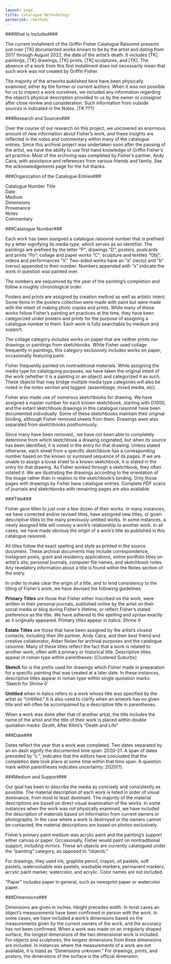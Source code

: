 ```yaml
---
layout: page
title: Catalogue Methodology
permalink: /method/
---
```

###What Is Included###

The current installment of the Griffin Fisher Catalogue Raisonné presents just over [TK] documented works known to be by the artist and dating from 2017 through August 2022, the date of the artist’s death. It includes [TK] paintings, [TK] drawings, [TK] prints, [TK] sculptures, and [TK]. The absence of a work from this first installment does not necessarily mean that such work was not created by Griffin Fisher.

The majority of the artworks published here have been physically examined, either by the former or current authors. When it was not possible for us to inspect a work ourselves, we included any information regarding the object’s physical description provided to us by the owner or consignor after close review and consideration. Such information from outside sources is indicated in the Notes. [TK ???]

###Research and Sources###

Over the course of our research on this project, we uncovered an enormous amount of new information about Fisher’s work, and these insights are reflected in the notes and commentary within many of the catalogue entries. Since this archival project was undertaken soon after the passing of the artist, we have the ability to use first hand knowledge of Griffin Fisher’s art practice. Most of the archiving was completed by Fisher’s partner, Andy Caira, with assistance and references from various friends and family. See the acknowledgements page for the full thanks.

###Organization of the Catalogue Entries###

Catalogue Number 
Title  
Date  
Medium  
Dimensions  
Provenance  
Notes  
Commentary  

###Catalogue Number###

Each work has been assigned a catalogue raisonné number that is prefixed by a letter signifying its media type, which serves as an identifier. The paintings are prefixed by the letter “P”; drawings “D”; posters, postcards and prints “Po”; collage and paper works “C”; sculpture and textiles “Obj”; videos and performances “V.” Two-sided works have an “a” (recto) and “b” (verso) appended to their number.  Numbers appended with “x” indicate the work in question was painted over.

The numbers are sequenced by the year of the painting’s completion and follow a roughly chronological order.

Posters and prints are assigned by creation method as well as artistic intent. Some items in the posters collection were made with paint but were made with the intent of making photo copies and prints. While many of these works follow Fisher’s painting art practices at the time, they have been categorized under posters and prints for the purpose of assigning a catalogue number to them. Each work is fully searchable by medium and support.

The collage category includes works on paper that are neither prints nor drawings or paintings from sketchbooks. While Fisher used collage frequently in paintings, this category exclusively includes works on paper, occasionally featuring paint. 

Fisher frequently painted on nontraditional materials. While assigning the media type for cataloguing purposes, we have taken the original intent of the work (whether it is a painting or an object) and categorized it as such. These objects that may bridge multiple media type categories will also be noted in the notes section and tagged: (assemblage, mixed media, etc).

Fisher also made use of numerous sketchbooks for drawing. We have assigned a master number for each known sketchbook, starting with D1000, and the extant sketchbook drawings in this catalogue raisonné have been documented individually. Some of these sketchbooks maintain their original binding, although Fisher removed sheets from them. Drawings were also separated from sketchbooks posthumously.

Since many have been removed,, we have not been able to completely determine from which sketchbook a drawing originated, but when its source has been identified, it is noted in the entry for that drawing. Unless stated otherwise, each sheet from a specific sketchbook has a corresponding number based on the known or surmised sequence of its pages. If we are unable to assign a loose sheet to a known sketchbook, it is stated in the entry for that drawing. As Fisher worked through a sketchbook, they often rotated it. We are illustrating the drawings according to the orientation of the image rather than in relation to the sketchbook’s binding. Only those pages with drawings by Fisher have catalogue entries. Complete PDF scans of journals and sketchbooks with remaining pages are also available.

###Title###

Fisher gave titles to just over a few dozen of their works.  In many instances, we have corrected and/or revised titles, have assigned new titles, or given descriptive titles to the many previously untitled works. In some instances, a newly assigned title will convey a work’s relationship to another work. In all cases, we have made obvious the origin of a work’s title as published in this catalogue raisonné.

All titles follow the exact spelling and style as printed in the source document. These archival documents may include correspondence, Instagram posts, grant and residency applications, online portfolio titles on artist’s site, personal journals, computer file names, and sketchbook notes. Any revelatory information about a title is found within the Notes section of the entry.

In order to make clear the origin of a title, and to lend consistency to the titling of Fisher’s work, we have devised the following guidelines:

**Primary Titles** are those that Fisher either inscribed on the work, were written in their personal journals, published online by the artist on their social media or blog during Fisher’s lifetime, or reflect Fisher’s stated preference as the title. We have adhered to the spelling and syntax exactly as it originally appeared. Primary titles appear in italics: *Shrine 0*

**Estate Titles** are those that have been assigned by the artist’s closest contacts, including their life partner, Andy Caira, and their best friend and creative collaborator, Aidan Nolan for archival purposes and the catalogue raisonné. Many of these titles reflect the fact that a work is related to another work, often with a primary or historical title. Descriptive titles appear in roman type within parentheses: (Clustered Suburbs)

**Sketch** for is the prefix used for drawings which Fisher made in preparation for a specific painting that was created at a later date. In these instances, descriptive titles appear in roman type within single quotation marks: ‘Sketch for Shrine 0’

**Untitled** when in italics refers to a work whose title was specified by the artist as “Untitled.” It is also used to clarify when an artwork has no given title and will often be accompanied by a descriptive title in parentheses.

When a work was done after that of another artist, the title includes the name of the artist and the title of their work is placed within double quotation marks: *Death*, After Klimt’s “Death and Life”

###Date###

Dates reflect the year that a work was completed. Two dates separated by an en dash signify the documented time span: 2020–21. A span of dates preceded by “c.”, indicates that the editors have concluded that the completion date took place at some time within that time span. A question mark within parentheses indicates uncertainty: 2020(?).

###Medium and Support###

Our goal has been to describe the media as concisely and consistently as possible. The material description of each work is listed in order of visual dominance, from most to least dominant. The majority of the material descriptions are based on direct visual examination of the works. In some instances when the work was not physically examined, we have included the description of materials based on information from current owners or photographs. In the case where a work is destroyed or the owners cannot be contacted, the material descriptions are based on photos exclusively.

Fisher’s primary paint medium was acrylic paint and the painting’s support either canvas or paper. Occasionally, Fisher would paint on nontraditional support, including mirrors. These art objects are currently catalogued under the “painting” category, as opposed to  “objects.”

For drawings, they used ink, graphite pencil, crayon, oil pastels, soft pastels,  watersoluable wax pastels, washable markers, permanent markers, acrylic paint marker, watercolor, and acrylic. Color names are not included.

"Paper" includes paper in general, such as newsprint paper or watercolor paper.

###Dimensions###

Dimensions are given in inches. Height precedes width. In most cases an object’s measurements have been confirmed in person with the work. In some cases, we have included a work’s dimensions based on the measurements given by the current owners of the work, and the accuracy has not been confirmed. When a work was made on an irregularly shaped surface, the longest dimensions of the two dimensional work is included. For objects and sculptures, the longest dimensions from three dimensions are included. In instances where the measurements of a work are not available, it is listed as “Dimensions unknown.” For drawings, prints, and posters, the dimensions of the surface is the official dimension.
